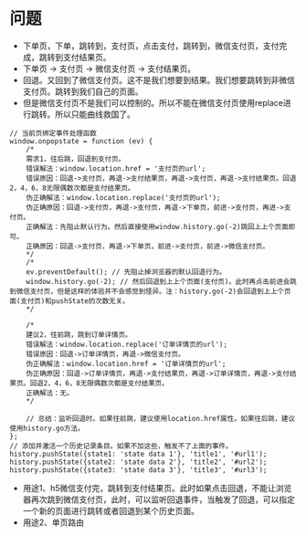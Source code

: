 # 问题
* 下单页，下单，跳转到，支付页，点击支付，跳转到，微信支付页，支付完成，跳转到支付结果页。
* 下单页 -> 支付页 -> 微信支付页 -> 支付结果页。
* 回退。又回到了微信支付页。这不是我们想要到结果。我们想要跳转到非微信支付页。跳转到我们自己的页面。
* 但是微信支付页不是我们可以控制的。所以不能在微信支付页使用replace进行跳转。所以只能曲线救国了。
```
// 当前页绑定事件处理函数
window.onpopstate = function (ev) {
    /*
    需求1，往后跳，回退到支付页。
    错误解法：window.location.href = '支付页的url';
    错误原因：回退->支付页，再退->支付结果页，再退->支付页，再退->支付结果页。回退2，4，6，8无限偶数次都是支付结果页。
    伪正确解法：window.location.replace('支付页的url');
    伪正确原因：回退->支付页，再退->支付页，再退->下单页，前进->支付页，再进->支付页。
    正确解法：先阻止默认行为。然后直接使用window.history.go(-2)跳回上上个页面即可。
    正确原因：回退->支付页，再退->下单页，前进->支付页，前进->微信支付页。
    */
    /*
    ev.preventDefault(); // 先阻止掉浏览器的默认回退行为。
    window.history.go(-2); // 然后回退到上上个页面(支付页)。此时再点击前进会跳到微信支付页，但是这样的体验并不会感觉到怪异。注：history.go(-2)会回退到上上个页面(支付页)和pushState的次数无关。
    */

    /*
    建议2，往前跳，跳到订单详情页。
    错误解法：window.location.replace('订单详情页的url');
    错误原因：回退->订单详情页，再退->微信支付页。
    伪正确解法：window.location.href = '订单详情页的url';
    伪正确原因：回退->订单详情页，再退->支付结果页，再退->订单详情页，再退->支付结果页。回退2，4，6，8无限偶数次都是支付结果页。
    正确解法：无。
    */

    // 总结：监听回退时。如果往前跳，建议使用location.href属性。如果往后跳，建议使用history.go方法。
};
// 添加并激活一个历史记录条目。如果不加这些，触发不了上面的事件。
history.pushState({state1: 'state data 1'}, 'title1', '#url1');
history.pushState({state2: 'state data 2'}, 'title2', '#url2');
history.pushState({state3: 'state data 3'}, 'title3', '#url3');
```
* 用途1、h5微信支付完，跳转到支付结果页。此时如果点击回退，不能让浏览器再次跳到微信支付页，此时，可以监听回退事件，当触发了回退，可以指定一个新的页面进行跳转或者回退到某个历史页面。
* 用途2、单页路由
